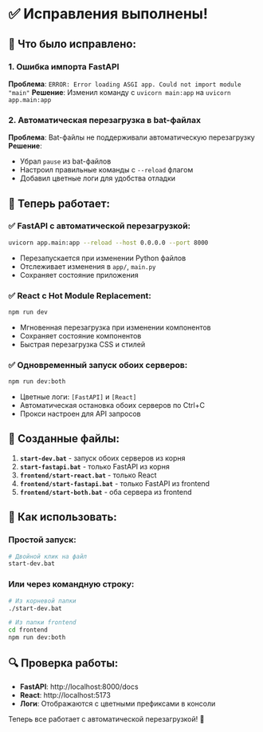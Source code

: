 # ✅ Исправления выполнены!

## 🔧 Что было исправлено:

### 1. Ошибка импорта FastAPI
**Проблема**: `ERROR: Error loading ASGI app. Could not import module "main"`
**Решение**: Изменил команду с `uvicorn main:app` на `uvicorn app.main:app`

### 2. Автоматическая перезагрузка в bat-файлах
**Проблема**: Bat-файлы не поддерживали автоматическую перезагрузку
**Решение**: 
- Убрал `pause` из bat-файлов
- Настроил правильные команды с `--reload` флагом
- Добавил цветные логи для удобства отладки

## 🚀 Теперь работает:

### ✅ FastAPI с автоматической перезагрузкой:
```bash
uvicorn app.main:app --reload --host 0.0.0.0 --port 8000
```
- Перезапускается при изменении Python файлов
- Отслеживает изменения в `app/`, `main.py`
- Сохраняет состояние приложения

### ✅ React с Hot Module Replacement:
```bash
npm run dev
```
- Мгновенная перезагрузка при изменении компонентов
- Сохраняет состояние компонентов
- Быстрая перезагрузка CSS и стилей

### ✅ Одновременный запуск обоих серверов:
```bash
npm run dev:both
```
- Цветные логи: `[FastAPI]` и `[React]`
- Автоматическая остановка обоих серверов по Ctrl+C
- Прокси настроен для API запросов

## 📁 Созданные файлы:

1. **`start-dev.bat`** - запуск обоих серверов из корня
2. **`start-fastapi.bat`** - только FastAPI из корня
3. **`frontend/start-react.bat`** - только React
4. **`frontend/start-fastapi.bat`** - только FastAPI из frontend
5. **`frontend/start-both.bat`** - оба сервера из frontend

## 🎯 Как использовать:

### Простой запуск:
```bash
# Двойной клик на файл
start-dev.bat
```

### Или через командную строку:
```bash
# Из корневой папки
./start-dev.bat

# Из папки frontend
cd frontend
npm run dev:both
```

## 🔍 Проверка работы:

- **FastAPI**: http://localhost:8000/docs
- **React**: http://localhost:5173
- **Логи**: Отображаются с цветными префиксами в консоли

Теперь все работает с автоматической перезагрузкой! 🎉
